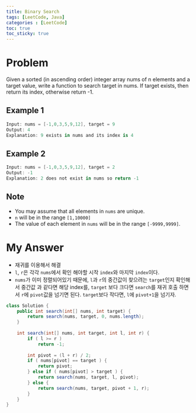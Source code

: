 ```yaml
---
title: Binary Search
tags: [LeetCode, Java]
categories : [LeetCode]
toc: true
toc_sticky: true
---
```


# Problem

Given a sorted (in ascending order) integer array nums of n elements and a target value, write a function to search target in nums. If target exists, then return its index, otherwise return -1.

## Example 1

```swift
Input: nums = [-1,0,3,5,9,12], target = 9
Output: 4
Explanation: 9 exists in nums and its index is 4
```

## Example 2

```swift
Input: nums = [-1,0,3,5,9,12], target = 2
Output: -1
Explanation: 2 does not exist in nums so return -1
```

## Note

* You may assume that all elements in `nums` are unique.
* `n` will be in the range `[1,10000]`
* The value of each element in `nums` will be in the range `[-9999,9999]`.

# My Answer

* 재귀를 이용해서 해결
* `l`, `r`은 각각 `nums`에서 확인 해야할 시작 `index`와 마지막 `index`이다.
* `nums`가 이미 정렬되어있기 때문에, `l`과 `r`의 중간값이 찾으려는 `target`인지 확인해서 중간값 과 같다면 해당 index를, `target` 보다 크다면 `search`를 재귀 호출 하면서 `r`에 `pivot`값을 넘기면 된다. `target`보다 작다면, `l`에 `pivot+1`을 넘기자.

```java
class Solution {
    public int search(int[] nums, int target) {
        return search(nums, target, 0, nums.length);        
    }
    
    int search(int[] nums, int target, int l, int r) {        
        if ( l >= r )
            return -1;
        
        int pivot = (l + r) / 2;
        if ( nums[pivot] == target ) {
            return pivot;
        } else if ( nums[pivot] > target ) {
            return search(nums, target, l, pivot);
        } else {
            return search(nums, target, pivot + 1, r);
        }
    }
}
```

